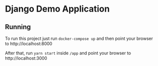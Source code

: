 # Django Demo Application

## Running

To run this project just run `docker-compose up` and then point your browser to http://localhost:8000

After that, run `yarn start` inside `/app` and point your browser to http://localhost:3000
